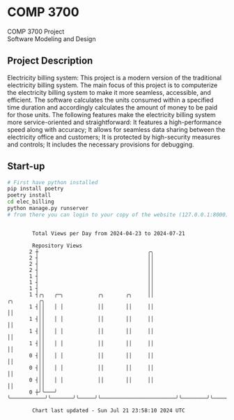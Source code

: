 # COMP 3700
COMP 3700 Project  
Software Modeling and Design
## Project Description
Electricity billing system: This project is a modern version of the traditional electricity billing system. The main focus of this project is to computerize the electricity billing system to make it more seamless, accessible, and efficient. The software calculates the units consumed within a specified time duration and accordingly calculates the amount of money to be paid for those units. The following features make the electricity billing system more service-oriented and straightforward: It features a high-performance speed along with accuracy; It allows for seamless data sharing between the electricity office and customers; It is protected by high-security measures and controls; It includes the necessary provisions for debugging.

## Start-up
```bash
# First have python installed
pip install poetry
poetry install
cd elec_billing
python manage.py runserver
# from there you can login to your copy of the website (127.0.0.1:8000), default creds are admin/admin
```

```

        Total Views per Day from 2024-04-23 to 2024-07-21

        Repository Views
       2 ┼                                   ╭╮
       2 ┤                                   ││
       2 ┤                                   ││
       2 ┤                                   ││
       1 ┤                                   ││
       1 ┤                                   ││
       1 ┤                                   ││
       1 ┤╭╮   ╭─╮           ╭╮       ╭╮     ││                        ╭╮        ╭╮
       1 ┤││   │ │           ││       ││     ││                        ││        ││
       1 ┤││   │ │           ││       ││     ││                        ││        ││
       1 ┤││   │ │           ││       ││     ││                        ││        ││
       1 ┤││   │ │           ││       ││     ││                        ││        ││
       0 ┤││   │ │           ││       ││     ││                        ││        ││
       0 ┤││   │ │           ││       ││     ││                        ││        ││
       0 ┤││   │ │           ││       ││     ││                        ││        ││
       0 ┼╯╰───╯ ╰───────────╯╰───────╯╰─────╯╰────────────────────────╯╰────────╯╰────────────────

        Chart last updated - Sun Jul 21 23:58:10 2024 UTC
        
```
